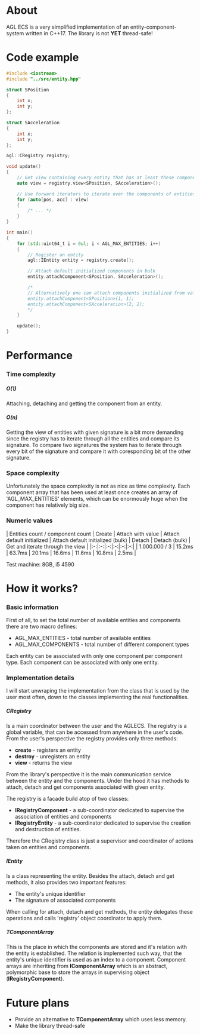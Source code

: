 # About
AGL ECS is a very simplified implementation of an entity-component-system written in C++17. The library is not **YET** thread-safe!

# Code example
```c++
#include <iostream>
#include "../src/entity.hpp"

struct SPosition
{
	int x;
	int y;
};

struct SAcceleration
{
	int x;
	int y;
};

agl::CRegistry registry;

void update()
{
	// Get view containing every entity that has at least these components attached.
	auto view = registry.view<SPosition, SAcceleration>();

	// Use forward iterators to iterate over the components of entities.
	for (auto[pos, acc] : view)
	{
		/* ... */
	}
}

int main()
{
	for (std::uint64_t i = 0ul; i < AGL_MAX_ENTITIES; i++)
	{
		// Register an entity
		agl::IEntity entity = registry.create();

		// Attach default initialized components in bulk
		entity.attachComponent<SPosition, SAcceleration>();

		/*
		// Alternatively one can attach components initialized from values, which is unfortunately slower
		entity.attachComponent<SPosition>(1, 1);
		entity.attachComponent<SAcceleration>(2, 2);
		*/
	}

	update();
}
```

# Performance
### Time complexity
##### O(1)
Attaching, detaching and getting the component from an entity.
##### O(n)
Getting the view of entities with given signature is a bit more demanding since the registry has to iterate through all the entities and compare its signature. 
To compare two signatures the system has to iterate through every  bit of the signature and compare it with coresponding bit of the other signature.
### Space complexity
Unfortunately the space complexity is not as nice as time complexity. Each component array that has been used at least once creates an array of 'AGL_MAX_ENTITIES' elements, which can be enormously huge when the component has relatively big size.

### Numeric values
| Entities count / component count | Create | Attach with value | Attach default initialized | Attach default initialized (bulk) | Detach | Detach (bulk) | Get and iterate through the view |
|:-:|:-:|:-:|:-:|:-:|:-:|
| 1.000.000 / 3 | 15.2ms | 63.7ms | 20.1ms | 16.6ms | 11.6ms | 10.8ms |  2.5ms |

Test machine: 8GB, i5 4590

# How it works?
### Basic information
First of all, to set the total number of available entities and components there are two macro defines:
 - AGL_MAX_ENTITIES - total number of available entities
 - AGL_MAX_COMPONENTS - total number of different component types
 
Each entity can be associated with only one component per component type.
Each component can be associated with only one entity.
### Implementation details
I will start unwraping the implementation from the class that is used by the user most often, down to the classes implementing the real functionalities.

##### CRegistry
Is a main coordinator between the user and the AGLECS. The registry is a global variable, that can be accessed from anywhere in the user's code. From the user's perspective the registry provides only three methods:
- **create** - registers an entity
- **destroy** - unregisters an entity
- **view** - returns the view

From the library's perspective it is the main communication service between the entity and the components. Under the hood it has methods to attach, detach and get components associated with given entity.

The registry is a facade build atop of two classes:
- **IRegistryComponent** - a sub-coordinator dedicated to supervise the association of entities and components
- **IRegistryEntity** - a sub-coordinator dedicated to supervise the creation and destruction of entities.

Therefore the CRegistry class is just a supervisor and coordinator of actions taken on entities and components.

##### IEntity
Is a class representing the entity. Besides the attach, detach and get methods, it also provides two important features:
- The entity's unique identifier
- The signature of associated components

When calling for attach, detach and get methods, the entity delegates these operations and calls 'registry' object coordinator to apply them.

##### TComponentArray
This is the place in which the components are stored and it's relation with the entity is established. The relation is implemented such way, that the entity's unique identifier is used as an index to a component.
Component arrays are inheriting from **IComponentArray** which is an abstract, polymorphic base to store the arrays in supervising object (**IRegistryComponent**).

# Future plans
- Provide an alternative to **TComponentArray** which uses less memory.
- Make the library thread-safe

